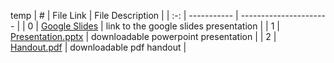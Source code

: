 temp
|  #  | File Link | File Description |
| :-: | ----------- | ---------------------- |
|  0  | [Google Slides](https://docs.google.com/presentation/d/1gQnKs30dEsmgDbPpLGGDOnpxRPff0nsRvsJs8Bw4yRA/edit?usp=sharing)     | link to the google slides presentation          |
|  1  | [Presentation.pptx](https://github.com/OVA-Kak/3013-Algorithms/blob/main/Assignments/P01/Presentation.pptx)     | downloadable powerpoint presentation  |
|  2  | [Handout.pdf](https://github.com/OVA-Kak/3013-Algorithms/blob/main/Assignments/P01/Handout.pdf)     | downloadable pdf handout          |
